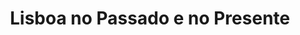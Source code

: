 ---
ref: sol-054-0000
title: "Lisboa no Passado e no Presente"
author_name: ["unknown author"]
publisher: ["unknown publisher"]
year: "unknown date"
origin: ["Portugal"]
formats: ["fascicle"]
disciplines: ["graphic-design"]
tags:
layout: artifact
status: ["scan"]
published: false
int_published: false
image_count:
date_added: 2023-06-16
batch:
---